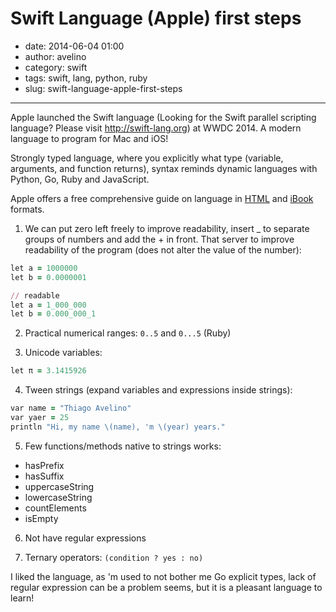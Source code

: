 # Swift Language (Apple) first steps

- date: 2014-06-04 01:00
- author: avelino
- category: swift
- tags: swift, lang, python, ruby
- slug: swift-language-apple-first-steps

-------

Apple launched the Swift language (Looking for the Swift parallel scripting
language? Please visit http://swift-lang.org) at WWDC 2014. A modern language
to program for Mac and iOS!

Strongly typed language, where you explicitly what type (variable, arguments,
and function returns), syntax reminds dynamic languages with
Python, Go, Ruby and JavaScript.

Apple offers a free comprehensive guide on language in
[HTML](https://developer.apple.com/library/prerelease/ios/documentation/Swift/Conceptual/Swift_Programming_Language/) and
[iBook](https://itunes.apple.com/us/book/the-swift-programming-language/id881256329?mt=11) formats.


1. We can put zero left freely to improve readability, insert _ to separate groups
of numbers and add the + in front. That server to improve readability of the
program (does not alter the value of the number):


```ruby
let a = 1000000
let b = 0.0000001

// readable
let a = 1_000_000
let b = 0.000_000_1
```


2. Practical numerical ranges: `0..5` and `0...5` (Ruby)


3. Unicode variables:


```ruby
let π = 3.1415926
```


4. Tween strings (expand variables and expressions inside strings):


```ruby
var name = "Thiago Avelino"
var yaer = 25
println "Hi, my name \(name), 'm \(year) years."
```


5. Few functions/methods native to strings works:

- hasPrefix
- hasSuffix
- uppercaseString
- lowercaseString
- countElements
- isEmpty


6. Not have regular expressions


7. Ternary operators: `(condition ? yes : no)`


I liked the language, as 'm used to not bother me Go explicit types, lack of
regular expression can be a problem seems, but it is a pleasant language to
learn!